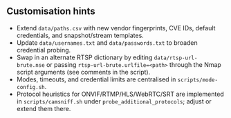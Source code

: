 ## Customisation hints

- Extend `data/paths.csv` with new vendor fingerprints, CVE IDs, default credentials, and snapshot/stream templates.
- Update `data/usernames.txt` and `data/passwords.txt` to broaden credential probing.
- Swap in an alternate RTSP dictionary by editing `data/rtsp-url-brute.nse` or passing `rtsp-url-brute.urlfile=<path>` through the Nmap script arguments (see comments in the script).
- Modes, timeouts, and credential limits are centralised in `scripts/mode-config.sh`.
- Protocol heuristics for ONVIF/RTMP/HLS/WebRTC/SRT are implemented in `scripts/camsniff.sh` under `probe_additional_protocols`; adjust or extend them there.